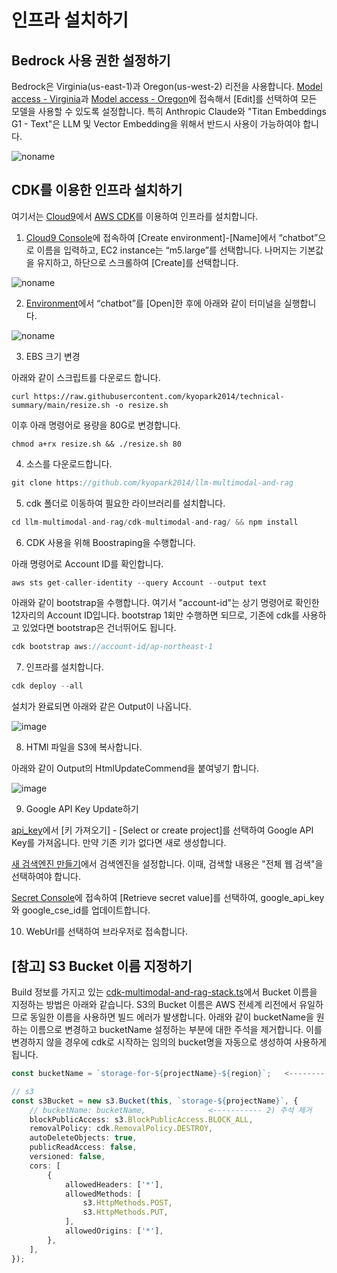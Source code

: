 # 인프라 설치하기

## Bedrock 사용 권한 설정하기

Bedrock은 Virginia(us-east-1)과 Oregon(us-west-2) 리전을 사용합니다. [Model access - Virginia](https://us-east-1.console.aws.amazon.com/bedrock/home?region=us-east-1#/modelaccess)과 [Model access - Oregon](https://us-west-2.console.aws.amazon.com/bedrock/home?region=us-west-2#/modelaccess)에 접속해서 [Edit]를 선택하여 모든 모델을 사용할 수 있도록 설정합니다. 특히 Anthropic Claude와 "Titan Embeddings G1 - Text"은 LLM 및 Vector Embedding을 위해서 반드시 사용이 가능하여야 합니다.

![noname](https://github.com/kyopark2014/llm-chatbot-using-claude3/assets/52392004/ca7f361a-1993-498e-93b6-ef19c620cbb1)


## CDK를 이용한 인프라 설치하기


여기서는 [Cloud9](https://aws.amazon.com/ko/cloud9/)에서 [AWS CDK](https://aws.amazon.com/ko/cdk/)를 이용하여 인프라를 설치합니다.

1) [Cloud9 Console](https://ap-northeast-1.console.aws.amazon.com/cloud9control/home?region=ap-northeast-1#/create)에 접속하여 [Create environment]-[Name]에서 “chatbot”으로 이름을 입력하고, EC2 instance는 “m5.large”를 선택합니다. 나머지는 기본값을 유지하고, 하단으로 스크롤하여 [Create]를 선택합니다.

![noname](https://github.com/kyopark2014/chatbot-based-on-Falcon-FM/assets/52392004/7c20d80c-52fc-4d18-b673-bd85e2660850)

2) [Environment](https://ap-northeast-1.console.aws.amazon.com/cloud9control/home?region=ap-northeast-1#/)에서 “chatbot”를 [Open]한 후에 아래와 같이 터미널을 실행합니다.

![noname](https://github.com/kyopark2014/chatbot-based-on-Falcon-FM/assets/52392004/b7d0c3c0-3e94-4126-b28d-d269d2635239)

3) EBS 크기 변경

아래와 같이 스크립트를 다운로드 합니다. 

```text
curl https://raw.githubusercontent.com/kyopark2014/technical-summary/main/resize.sh -o resize.sh
```

이후 아래 명령어로 용량을 80G로 변경합니다.
```text
chmod a+rx resize.sh && ./resize.sh 80
```


4) 소스를 다운로드합니다.

```java
git clone https://github.com/kyopark2014/llm-multimodal-and-rag
```

5) cdk 폴더로 이동하여 필요한 라이브러리를 설치합니다.

```java
cd llm-multimodal-and-rag/cdk-multimodal-and-rag/ && npm install
```

6) CDK 사용을 위해 Boostraping을 수행합니다.

아래 명령어로 Account ID를 확인합니다.

```java
aws sts get-caller-identity --query Account --output text
```

아래와 같이 bootstrap을 수행합니다. 여기서 "account-id"는 상기 명령어로 확인한 12자리의 Account ID입니다. bootstrap 1회만 수행하면 되므로, 기존에 cdk를 사용하고 있었다면 bootstrap은 건너뛰어도 됩니다.

```java
cdk bootstrap aws://account-id/ap-northeast-1
```

7) 인프라를 설치합니다.

```java
cdk deploy --all
```

설치가 완료되면 아래와 같은 Output이 나옵니다. 

![image](https://github.com/kyopark2014/llm-multimodal-and-rag/assets/52392004/766b4d33-13c9-49b1-9462-832120f73109)

8) HTMl 파일을 S3에 복사합니다.

아래와 같이 Output의 HtmlUpdateCommend을 붙여넣기 합니다. 

![image](https://github.com/kyopark2014/llm-multimodal-and-rag/assets/52392004/130bae3d-3bde-43a8-8bcb-55cee1e06e42)

9) Google API Key Update하기

[api_key](https://developers.google.com/custom-search/docs/paid_element?hl=ko#api_key)에서 [키 가져오기] - [Select or create project]를 선택하여 Google API Key를 가져옵니다. 만약 기존 키가 없다면 새로 생성합니다.

[새 검색엔진 만들기](https://programmablesearchengine.google.com/controlpanel/create?hl=ko)에서 검색엔진을 설정합니다. 이때, 검색할 내용은 "전체 웹 검색"을 선택하여야 합니다.

[Secret Console](https://us-west-2.console.aws.amazon.com/secretsmanager/secret?name=googl_api_key&region=us-west-2)에 접속하여 [Retrieve secret value]를 선택하여, google_api_key와 google_cse_id를 업데이트합니다.

10) WebUrl를 선택하여 브라우저로 접속합니다.

## [참고] S3 Bucket 이름 지정하기

Build 정보를 가지고 있는 [cdk-multimodal-and-rag-stack.ts](https://github.com/kyopark2014/llm-multimodal-and-rag/blob/main/cdk-multimodal-and-rag/lib/cdk-multimodal-and-rag-stack.ts)에서 Bucket 이름을 지정하는 방법은 아래와 같습니다. S3의 Bucket 이름은 AWS 전세계 리전에서 유일하므로 동일한 이름을 사용하면 빌드 에러가 발생합니다. 아래와 같이 bucketName을 원하는 이름으로 변경하고 bucketName 설정하는 부분에 대한 주석을 제거합니다. 이를 변경하지 않을 경우에 cdk로 시작하는 임의의 bucket명을 자동으로 생성하여 사용하게 됩니다. 

```typescript
const bucketName = `storage-for-${projectName}-${region}`;   <-------- 1) 이름 변경

// s3 
const s3Bucket = new s3.Bucket(this, `storage-${projectName}`, {
    // bucketName: bucketName,              <----------- 2) 주석 제거
    blockPublicAccess: s3.BlockPublicAccess.BLOCK_ALL,
    removalPolicy: cdk.RemovalPolicy.DESTROY,
    autoDeleteObjects: true,
    publicReadAccess: false,
    versioned: false,
    cors: [
        {
            allowedHeaders: ['*'],
            allowedMethods: [
                s3.HttpMethods.POST,
                s3.HttpMethods.PUT,
            ],
            allowedOrigins: ['*'],
        },
    ],
});
```

